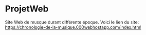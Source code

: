 # ProjetWeb
Site Web de musque durant différente époque. 
Voici le lien du site: https://chronologie-de-la-musique.000webhostapp.com/index.html
